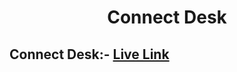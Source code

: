 <h1 align='center' >Connect Desk</h1>

## Connect Desk:- [Live Link](https://connect-desk-bh.vercel.app/)
